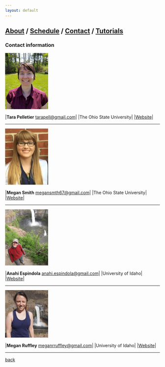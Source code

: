 ```yaml
---
layout: default
---
```

## [About](index.md) / [Schedule](./Schedule.html) / [Contact](./Contact.html) / [Tutorials](./Tutorials.html)

### Contact information


<img src="./assets/img/Tara.png" style="width:10em; height:13em;" />

|**Tara Pelletier** tarapell@gmail.com| |The Ohio State University|  |[Website](https://sites.google.com/site/taraapelletier/)|
* * *


<img src="./assets/img/Megan1.png" style="width:10em; height:13em;" />

|**Megan Smith** megansmth67@gmail.com| |The Ohio State University|
|[Website](https://carstenslab.osu.edu/people.html)|
* * *


<img src="./assets/img/Anahi.png" style="width:10em; height:13em;" />

|**Anahi Espindola** anahi.espindola@gmail.com|
|University of Idaho| |[Website](http://anahiespindola.github.io/about-me.html)|
* * *


<img src="./assets/img/Megan0.png" style="width:10em; height:11em;" />

|**Megan Ruffley** meganrruffley@gmail.com|
|University of Idaho| |[Website](https://meganruffley.weebly.com)|
* * *

[back](./)

